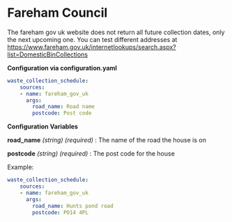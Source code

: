 # Fareham Council
The fareham gov uk website does not return all future collection dates, only the next upcoming one. You can test different addresses at https://www.fareham.gov.uk/internetlookups/search.aspx?list=DomesticBinCollections

**Configuration via configuration.yaml**

```yaml
waste_collection_schedule:
    sources:
    - name: fareham_gov_uk
      args:
        road_name: Road name
        postcode: Post code
```

**Configuration Variables**

**road_name** _(string) (required)_ : The name of the road the house is on

**postcode** _(string) (required)_ : The post code for the house

Example:

```yaml
waste_collection_schedule:
    sources:
    - name: fareham_gov_uk
      args:
        road_name: Hunts pond road
        postcode: PO14 4PL
```
